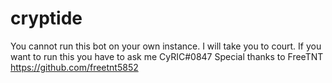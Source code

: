 # cryptide
You cannot run this bot on your own instance. I will take you to court. If you want to run this you have to ask me
CyRIC#0847
Special thanks to FreeTNT
https://github.com/freetnt5852
